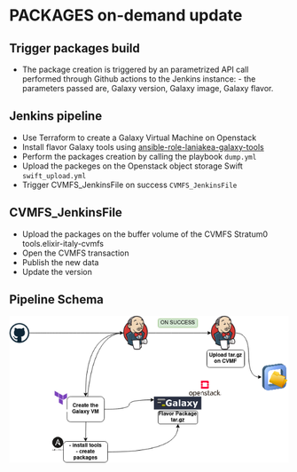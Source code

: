 # PACKAGES on-demand update 

## Trigger packages build

- The package creation is triggered by an parametrized API call performed through Github actions to the Jenkins instance:
		- the parameters passed are, Galaxy version, Galaxy image, Galaxy flavor.

## Jenkins pipeline 

- Use Terraform to create a Galaxy Virtual Machine on Openstack 
- Install flavor Galaxy tools using [ansible-role-laniakea-galaxy-tools](https://github.com/Laniakea-elixir-it/ansible-role-laniakea-galaxy-tools)  
- Perform the packages creation by calling the playbook `dump.yml`
- Upload the packeges on the Openstack object storage Swift  `swift_upload.yml`
- Trigger CVMFS_JenkinsFile on success `CVMFS_JenkinsFile`

## CVMFS_JenkinsFile

- Upload the packages on the buffer volume of the CVMFS Stratum0 tools.elixir-italy-cvmfs
- Open the CVMFS transaction
- Publish the new data
- Update the version

##  Pipeline Schema 
![plot](package_update.png)
